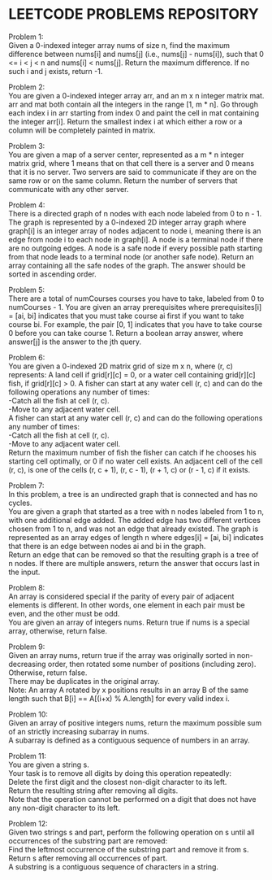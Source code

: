 # LEETCODE PROBLEMS REPOSITORY
Problem 1:<br>
Given a 0-indexed integer array nums of size n, find the maximum difference between nums[i] and nums[j] (i.e., nums[j] - nums[i]), such that 0 <= i < j < n and nums[i] < nums[j].
Return the maximum difference. If no such i and j exists, return -1.

Problem 2:<br>
You are given a 0-indexed integer array arr, and an m x n integer matrix mat. arr and mat both contain all the integers in the range [1, m * n].
Go through each index i in arr starting from index 0 and paint the cell in mat containing the integer arr[i].
Return the smallest index i at which either a row or a column will be completely painted in matrix.

Problem 3:<br>
You are given a map of a server center, represented as a m * n integer matrix grid, where 1 means that on that cell there is a server and 0 means that it is no server. Two servers are said to communicate if they are on the same row or on the same column.
Return the number of servers that communicate with any other server.

Problem 4:<br>
There is a directed graph of n nodes with each node labeled from 0 to n - 1. The graph is represented by a 0-indexed 2D integer array graph where graph[i] is an integer array of nodes adjacent to node i, meaning there is an edge from node i to each node in graph[i].
A node is a terminal node if there are no outgoing edges. A node is a safe node if every possible path starting from that node leads to a terminal node (or another safe node).
Return an array containing all the safe nodes of the graph. The answer should be sorted in ascending order.

Problem 5:<br>
There are a total of numCourses courses you have to take, labeled from 0 to numCourses - 1. You are given an array prerequisites where prerequisites[i] = [ai, bi] indicates that you must take course ai first if you want to take course bi.
For example, the pair [0, 1] indicates that you have to take course 0 before you can take course 1.
Return a boolean array answer, where answer[j] is the answer to the jth query.

Problem 6:<br>
You are given a 0-indexed 2D matrix grid of size m x n, where (r, c) represents:
A land cell if grid[r][c] = 0, or a water cell containing grid[r][c] fish, if grid[r][c] > 0.
A fisher can start at any water cell (r, c) and can do the following operations any number of times:<br>
-Catch all the fish at cell (r, c).<br>
-Move to any adjacent water cell.<br>
A fisher can start at any water cell (r, c) and can do the following operations any number of times:<br>
-Catch all the fish at cell (r, c).<br>
-Move to any adjacent water cell.<br>
Return the maximum number of fish the fisher can catch if he chooses his starting cell optimally, or 0 if no water cell exists.
An adjacent cell of the cell (r, c), is one of the cells (r, c + 1), (r, c - 1), (r + 1, c) or (r - 1, c) if it exists.

Problem 7:<br>
In this problem, a tree is an undirected graph that is connected and has no cycles.<br>
You are given a graph that started as a tree with n nodes labeled from 1 to n, with one additional edge added. The added edge has two different vertices chosen from 1 to n, and was not an edge that already existed. The graph is represented as an array edges of length n where edges[i] = [ai, bi] indicates that there is an edge between nodes ai and bi in the graph.<br>
Return an edge that can be removed so that the resulting graph is a tree of n nodes. If there are multiple answers, return the answer that occurs last in the input.

Problem 8:<br>
An array is considered special if the parity of every pair of adjacent elements is different. In other words, one element in each pair must be even, and the other must be odd.<br>
You are given an array of integers nums. Return true if nums is a special array, otherwise, return false.

Problem 9:<br>
Given an array nums, return true if the array was originally sorted in non-decreasing order, then rotated some number of positions (including zero). Otherwise, return false.<br>
There may be duplicates in the original array.<br>
Note: An array A rotated by x positions results in an array B of the same length such that B[i] == A[(i+x) % A.length] for every valid index i.

Problem 10:<br>
Given an array of positive integers nums, return the maximum possible sum of an strictly increasing subarray in nums.<br>
A subarray is defined as a contiguous sequence of numbers in an array.

Problem 11:<br>
You are given a string s.<br>
Your task is to remove all digits by doing this operation repeatedly:<br>
Delete the first digit and the closest non-digit character to its left.<br>
Return the resulting string after removing all digits.<br>
Note that the operation cannot be performed on a digit that does not have any non-digit character to its left.

Problem 12:<br>
Given two strings s and part, perform the following operation on s until all occurrences of the substring part are removed:<br>
Find the leftmost occurrence of the substring part and remove it from s.<br>
Return s after removing all occurrences of part.<br>
A substring is a contiguous sequence of characters in a string.